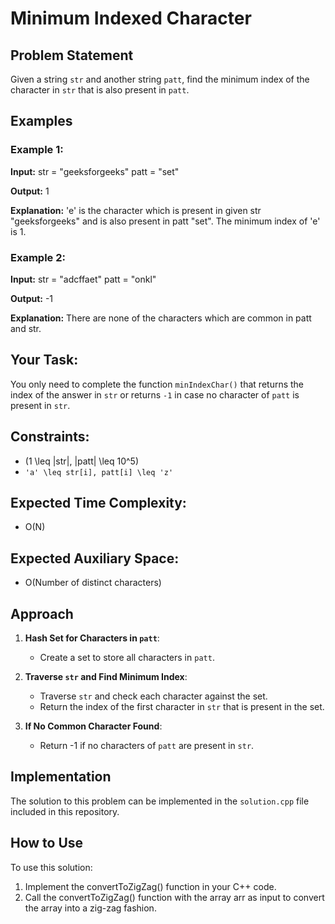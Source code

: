 # Minimum Indexed Character

## Problem Statement

Given a string `str` and another string `patt`, find the minimum index of the character in `str` that is also present in `patt`.

## Examples

### Example 1:
**Input:**
str = "geeksforgeeks"
patt = "set"

**Output:**
1

**Explanation:**
'e' is the character which is present in given str "geeksforgeeks" and is also present in patt "set". The minimum index of 'e' is 1.

### Example 2:
**Input:**
str = "adcffaet"
patt = "onkl"

**Output:**
-1

**Explanation:**
There are none of the characters which are common in patt and str.


## Your Task:
You only need to complete the function `minIndexChar()` that returns the index of the answer in `str` or returns `-1` in case no character of `patt` is present in `str`.

## Constraints:
- \(1 \leq |str|, |patt| \leq 10^5\)
- `'a' \leq str[i], patt[i] \leq 'z'`

## Expected Time Complexity:
- O(N)

## Expected Auxiliary Space:
- O(Number of distinct characters)

## Approach

1. **Hash Set for Characters in `patt`**:
   - Create a set to store all characters in `patt`.
   
2. **Traverse `str` and Find Minimum Index**:
   - Traverse `str` and check each character against the set.
   - Return the index of the first character in `str` that is present in the set.
   
3. **If No Common Character Found**:
   - Return -1 if no characters of `patt` are present in `str`.

## Implementation

The solution to this problem can be implemented in the `solution.cpp` file included in this repository.


## How to Use
To use this solution:

1. Implement the convertToZigZag() function in your C++ code.
2. Call the convertToZigZag() function with the array arr as input to convert the array into a zig-zag fashion.